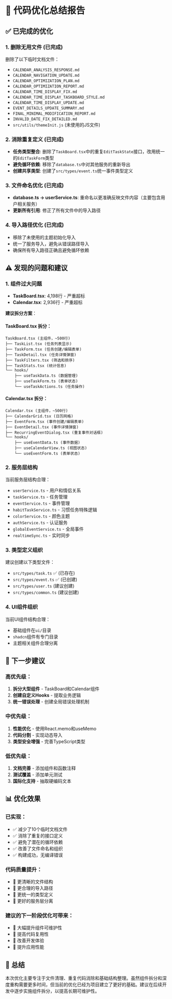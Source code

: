 # 🚀 代码优化总结报告

## ✅ 已完成的优化

### 1. 删除无用文件 (已完成)
删除了以下临时文档文件：
- `CALENDAR_ANALYSIS_RESPONSE.md`
- `CALENDAR_NAVIGATION_UPDATE.md` 
- `CALENDAR_OPTIMIZATION_PLAN.md`
- `CALENDAR_OPTIMIZATION_REPORT.md`
- `CALENDAR_TIME_DISPLAY_FIX.md`
- `CALENDAR_TIME_DISPLAY_TASKBOARD_STYLE.md`
- `CALENDAR_TIME_DISPLAY_UPDATE.md`
- `EVENT_DETAILS_UPDATE_SUMMARY.md`
- `FINAL_MINIMAL_MODIFICATION_REPORT.md`
- `INVALID_DATE_FIX_DETAILED.md`
- `src/utils/themeInit.js` (未使用的JS文件)

### 2. 消除重复定义 (已完成)
- **任务类型整合**: 删除了`TaskBoard.tsx`中的重复`EditTaskState`接口，改用统一的`EditTaskForm`类型
- **避免循环依赖**: 移除了`database.ts`中对其他服务的重新导出
- **创建共享类型**: 创建了`src/types/event.ts`统一事件类型定义

### 3. 文件命名优化 (已完成)
- **database.ts → userService.ts**: 重命名以更准确反映文件内容（主要包含用户相关服务）
- **更新所有引用**: 修正了所有文件中的导入路径

### 4. 导入路径优化 (已完成)
- 移除了未使用的主题初始化导入
- 统一了服务导入，避免从错误路径导入
- 确保所有导入路径正确且避免循环依赖

## ⚠️ 发现的问题和建议

### 1. 组件过大问题
- **TaskBoard.tsx**: 4,198行 - 严重超标
- **Calendar.tsx**: 2,936行 - 严重超标

**建议拆分方案**：

#### TaskBoard.tsx 拆分：
```
TaskBoard.tsx (主组件，~500行)
├── TaskList.tsx (任务列表显示)
├── TaskForm.tsx (任务创建/编辑表单)
├── TaskDetail.tsx (任务详情弹窗)
├── TaskFilters.tsx (筛选和排序)
├── TaskStats.tsx (统计信息)
└── hooks/
    ├── useTaskData.ts (数据管理)
    ├── useTaskForm.ts (表单状态)
    └── useTaskActions.ts (任务操作)
```

#### Calendar.tsx 拆分：
```
Calendar.tsx (主组件，~500行)
├── CalendarGrid.tsx (日历网格)
├── EventForm.tsx (事件创建/编辑表单)
├── EventDetail.tsx (事件详情弹窗)
├── RecurringEventDialog.tsx (重复事件对话框)
└── hooks/
    ├── useEventData.ts (事件数据)
    ├── useCalendarView.ts (视图状态)
    └── useEventForm.ts (表单状态)
```

### 2. 服务层结构
当前服务层结构合理：
- `userService.ts` - 用户和情侣关系
- `taskService.ts` - 任务管理
- `eventService.ts` - 事件管理
- `habitTaskService.ts` - 习惯任务特殊逻辑
- `colorService.ts` - 颜色主题
- `authService.ts` - 认证服务
- `globalEventService.ts` - 全局事件
- `realtimeSync.ts` - 实时同步

### 3. 类型定义组织
建议创建以下类型文件：
- `src/types/task.ts` ✅ (已存在)
- `src/types/event.ts` ✅ (已创建)
- `src/types/user.ts` (建议创建)
- `src/types/common.ts` (建议创建)

### 4. UI组件组织
当前UI组件结构合理：
- 基础组件在`ui/`目录
- `shadcn`组件有专门目录
- 主题相关组件合理分离

## 🎯 下一步建议

### 高优先级：
1. **拆分大型组件** - TaskBoard和Calendar组件
2. **创建自定义Hooks** - 提取业务逻辑
3. **统一错误处理** - 创建全局错误处理机制

### 中优先级：
1. **性能优化** - 使用React.memo和useMemo
2. **代码分割** - 实现动态导入
3. **类型安全增强** - 完善TypeScript类型

### 低优先级：
1. **文档完善** - 添加组件和函数注释
2. **测试覆盖** - 添加单元测试
3. **国际化支持** - 抽取硬编码文本

## 📊 优化效果

### 已实现：
- ✅ 减少了10个临时文档文件
- ✅ 消除了重复的接口定义
- ✅ 避免了潜在的循环依赖
- ✅ 改善了文件命名和组织
- ✅ 构建成功，无编译错误

### 代码质量提升：
- 🔧 更清晰的文件结构
- 🔧 更合理的导入路径
- 🔧 更统一的类型定义
- 🔧 更好的服务层分离

### 建议的下一阶段优化可带来：
- 🚀 大幅提升组件可维护性
- 🚀 提高代码复用性
- 🚀 改善开发体验
- 🚀 提升应用性能

## 🏁 总结

本次优化主要专注于文件清理、重复代码消除和基础结构整理。虽然组件拆分和深度重构需要更多时间，但当前的优化已经为项目建立了更好的基础。建议在后续开发中逐步实施组件拆分，以提高长期可维护性。
